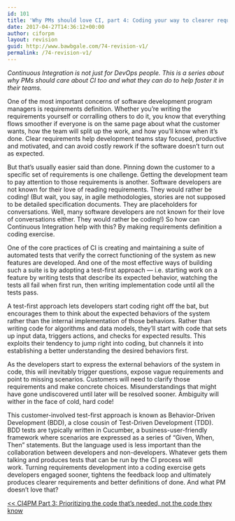 ```yaml
---
id: 101
title: 'Why PMs should love CI, part 4: Coding your way to clearer requirements'
date: 2017-04-27T14:36:12+00:00
author: ciforpm
layout: revision
guid: http://www.bawbgale.com/74-revision-v1/
permalink: /74-revision-v1/
---
```

_Continuous Integration is not just for DevOps people. This is a series about why PMs should care about CI too and what they can do to help foster it in their teams._ 

One of the most important concerns of software development program managers is requirements definition. Whether you’re writing the requirements yourself or corralling others to do it, you know that everything flows smoother if everyone is on the same page about what the customer wants, how the team will split up the work, and how you&#8217;ll know when it’s done. Clear requirements help development teams stay focused, productive and motivated, and can avoid costly rework if the software doesn’t turn out as expected.

But that’s usually easier said than done. Pinning down the customer to a specific set of requirements is one challenge. Getting the development team to pay attention to those requirements is another. Software developers are not known for their love of reading requirements. They would rather be coding! (But wait, you say, in agile methodologies, stories are not supposed to be detailed specification documents. They are placeholders for conversations. Well, many software developers are not known for their love of conversations either. They would rather be coding!) So how can Continuous Integration help with this? By making requirements definition a coding exercise.

One of the core practices of CI is creating and maintaining a suite of automated tests that verify the correct functioning of the system as new features are developed. And one of the most effective ways of building such a suite is by adopting a test-first approach — i.e. starting work on a feature by writing tests that describe its expected behavior, watching the tests all fail when first run, then writing implementation code until all the tests pass.

A test-first approach lets developers start coding right off the bat, but encourages them to think about the expected behaviors of the system rather than the internal implementation of those behaviors. Rather than writing code for algorithms and data models, they’ll start with code that sets up input data, triggers actions, and checks for expected results. This exploits their tendency to jump right into coding, but channels it into establishing a better understanding the desired behaviors first.

As the developers start to express the external behaviors of the system in code, this will inevitably trigger questions, expose vague requirements and point to missing scenarios. Customers will need to clarify those requirements and make concrete choices. Misunderstandings that might have gone undiscovered until later will be resolved sooner. Ambiguity will wither in the face of cold, hard code!

This customer-involved test-first approach is known as Behavior-Driven Development (BDD), a close cousin of Test-Driven Development (TDD). BDD tests are typically written in Cucumber, a business-user-friendly framework where scenarios are expressed as a series of “Given, When, Then” statements. But the language used is less important than the collaboration between developers and non-developers. Whatever gets them talking and produces tests that can be run by the CI process will work. Turning requirements development into a coding exercise gets developers engaged sooner, tightens the feedback loop and ultimately produces clearer requirements and better definitions of done. And what PM doesn&#8217;t love that?

[<< CI4PM Part 3: Prioritizing the code that&#8217;s needed, not the code they know](/why-pms-should-love-ci-part-3-prioritizing-the-code-thats-needed-not-the-code-they-know/ "Why PMs should love CI, part 3: Prioritizing the code that’s needed, not the code they know")